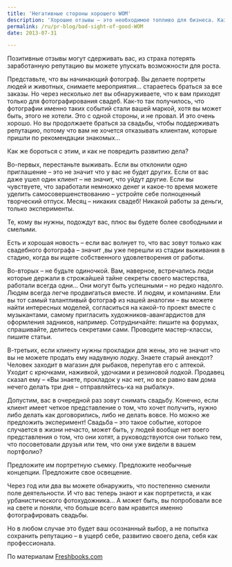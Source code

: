 ```yaml
---
title: 'Негативные стороны хорошего WOM'
description: 'Хорошие отзывы – это необходимое топливо для бизнеса. Казалось бы. Что может быть лучше, чем ситуация когда вести о вас и ваших продуктах и услугах распространяются сами собой. Казалось бы, у позитивных отзывов не может быть отрицательной стороны. Но она есть. И очень неожиданная.'
permalink: /ru/pr-blog/bad-sight-of-good-WOM
date: 2013-07-31

---
```


Позитивные отзывы могут сдерживать вас, из страха потерять заработанную репутацию вы можете упускать возможности для роста.

Представьте, что вы начинающий фотограф. Вы делаете портреты людей и животных, снимаете мероприятия… стараетесь браться за все заказы. Но через несколько лет вы обнаруживаете, что к вам приходят только для фотографирования свадеб. Как-то так получилось, что фотографии именно таких событий стали вашей маркой, хотя вы может быть, этого не хотели. Это с одной стороны, и не провал. И это очень хорошо. Но вы продолжаете браться за свадьбы, чтобы поддерживать репутацию, потому что вам не хочется отказывать клиентам, которые пришли по рекомендации знакомых…

Как же бороться с этим, и как не повредить развитию дела?

Во-первых, перестаньте выживать. Если вы отклонили одно приглашение – это не значит что у вас не будет других. Если от вас даже ушел один клиент – не значит, что уйдут другие. Если вы чувствуете, что заработали немножко денег и какое-то время можете уделить самосовершенствованию – устройте себе полноценный творческий отпуск. Месяц – никаких свадеб! Никакой работы за деньги, только эксперименты.

Те, кому вы нужны, подождут вас, плюс вы будете более свободными и смелыми.

Есть и хорошая новость – если вас волнует то, что вас  зовут только как свадебного фотографа – значит ,вы уже перешли из стадии выживания в стадию, когда вы ищете собственного удовлетворения от работы.

Во-вторых – не будьте одиночкой. Вам, наверное, встречались люди которые держали в строжайшей тайне секреты своего мастерства, работали всегда одни… Они могут быть успешными – но редко надолго. Людям всегда легче продвигаться вместе. И людям, и компаниям. Ели вы тот самый талантливый фотограф из нашей аналогии – вы можете найти интересных моделей, согласиться на какой-то проект вместе с музыкантами, самому пригласить художников-авангардистов для оформления задников, например. Сотрудничайте: пишите на форумах, спрашивайте, делитесь секретами сами. Проводите мастер-классы, пишите статьи.

В-третьих, если клиенту нужны прокладки для жены, это не значит что вы не можете продать ему надувную лодку. Знаете старый анекдот? Человек заходит в магазин для рыбаков, перепутав его с аптекой. Уходит с крючками, наживкой, удочками и резиновой лодкой. Продавец сказал ему – «Вы знаете, прокладок у нас нет, но все равно вам дома нечего делать три дня – отправляйтесь-ка на рыбалку».

Допустим, вас в очередной раз зовут снимать свадьбу. Конечно, если клиент имеет четкое представление о том,  что хочет получить, нужно либо делать как договорились, либо не делать вовсе. Но можно же предложить эксперимент! Свадьба – это такое событие, которое случается в жизни нечасто, может быть, у людей вообще нет воего представления о том, что они хотят, а руководствуются они только тем, что посоветовали друзья или тем, что они уже видели в вашем портфолио?

Предложите им портретную съемку. Предложите необычные концепции. Предложите свое освещение.

Через год или два вы можете обнаружить, что постепенно сменили поле деятельности. И что вас теперь знают и как портретиста, и как урбанистического фотохудожника… А может быть, вы попробовали все на свете и поняли, что больше всего вам нравится именно фотографировать свадьбы.

Но в любом случае это будет ваш осознанный выбор, а не попытка сохранить репутацию – в ущерб себе, развитию своего дела, себя как профессионала.

По материалам <a href="https://www.freshbooks.com/blog/2013/08/01/word-of-mouth/">Freshbooks.com</a>

